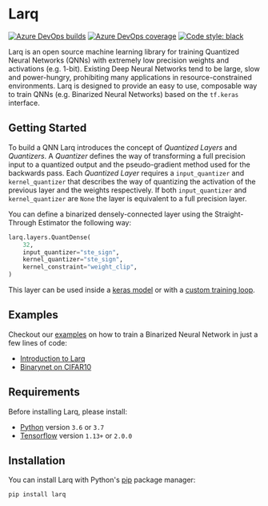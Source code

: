 # Larq

[![Azure DevOps builds](https://img.shields.io/azure-devops/build/plumerai/larq/4.svg?logo=azure-devops)](https://plumerai.visualstudio.com/larq/_build/latest?definitionId=4&branchName=master) [![Azure DevOps coverage](https://img.shields.io/azure-devops/coverage/plumerai/larq/4.svg?logo=azure-devops)](https://plumerai.visualstudio.com/larq/_build/latest?definitionId=4&branchName=master) [![Code style: black](https://img.shields.io/badge/code%20style-black-000000.svg)](https://github.com/ambv/black)

Larq is an open source machine learning library for training Quantized Neural Networks (QNNs) with extremely low precision weights and activations (e.g. 1-bit). Existing Deep Neural Networks tend to be large, slow and power-hungry, prohibiting many applications in resource-constrained environments. Larq is designed to provide an easy to use, composable way to train QNNs (e.g. Binarized Neural Networks) based on the `tf.keras` interface.

## Getting Started

To build a QNN Larq introduces the concept of _Quantized Layers_ and _Quantizers_. A _Quantizer_ defines the way of transforming a full precision input to a quantized output and the pseudo-gradient method used for the backwards pass. Each _Quantized Layer_ requires a `input_quantizer` and `kernel_quantizer` that describes the way of quantizing the activation of the previous layer and the weights respectively. If both `input_quantizer` and `kernel_quantizer` are `None` the layer is equivalent to a full precision layer.

You can define a binarized densely-connected layer using the Straight-Through Estimator the following way:

```python
larq.layers.QuantDense(
    32,
    input_quantizer="ste_sign",
    kernel_quantizer="ste_sign",
    kernel_constraint="weight_clip",
)
```

This layer can be used inside a [keras model](https://www.tensorflow.org/alpha/guide/keras/overview#sequential_model) or with a [custom training loop](https://www.tensorflow.org/alpha/guide/keras/overview#model_subclassing).

## Examples

Checkout our [examples](https://github.com/plumerai/larq/tree/master/examples) on how to train a Binarized Neural Network in just a few lines of code:

- [Introduction to Larq](https://github.com/plumerai/larq/blob/master/examples/mnist.ipynb)
- [Binarynet on CIFAR10](https://github.com/plumerai/larq/blob/master/examples/binarynet_cifar10.ipynb)

## Requirements

Before installing Larq, please install:

- [Python](https://python.org) version `3.6` or `3.7`
- [Tensorflow](https://www.tensorflow.org/install) version `1.13+` or `2.0.0`

## Installation

You can install Larq with Python's [pip](https://pip.pypa.io/en/stable/) package manager:

```shell
pip install larq
```
